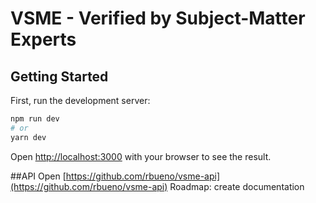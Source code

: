 # VSME - Verified by Subject-Matter Experts

## Getting Started

First, run the development server:

```bash
npm run dev
# or
yarn dev
```

Open [http://localhost:3000](http://localhost:3000) with your browser to see the result.

##API
Open [https://github.com/rbueno/vsme-api](https://github.com/rbueno/vsme-api)
Roadmap:
create documentation
